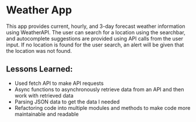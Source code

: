 # Weather App

This app provides current, hourly, and 3-day forecast weather information using WeatherAPI.
The user can search for a location using the searchbar, and autocomplete suggestions are provided using API calls from the user input.
If no location is found for the user search, an alert will be given that the location was not found.

## Lessons Learned:

- Used fetch API to make API requests
- Async functions to asynchronously retrieve data from an API and then work with retrieved data
- Parsing JSON data to get the data I needed
- Refactoring code into multiple modules and methods to make code more maintainable and readable
